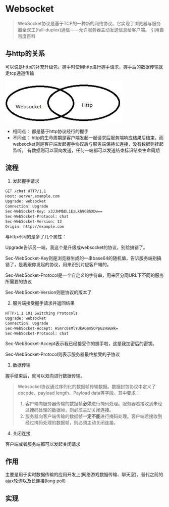 # Websocket
> WebSocket协议是基于TCP的一种新的网络协议。它实现了浏览器与服务器全双工(full-duplex)通信——允许服务器主动发送信息给客户端。 引用自百度百科

## 与http的关系
可以说是http的补充升级包。握手时使用http进行握手请求，握手后的数据传输就走tcp通道传输

![pic](../images/websocket.png)
- 相同点：
都是基于http协议经行的握手
- 不同点：
http的生命周期是客户端发起一起请求后服务端响应结果后结束，而websocket则是客户端发起握手协议后与服务端保持长连接，没有数据则挂起监听，
有数据则可以双向发送，任何一端都可以发送结束标识结束生命周期


## 流程
1. 发起握手请求

```
GET /chat HTTP/1.1
Host: server.example.com
Upgrade: websocket
Connection: Upgrade
Sec-WebSocket-Key: x3JJHMbDL1EzLkh9GBhXDw==
Sec-WebSocket-Protocol: chat
Sec-WebSocket-Version: 13
Origin: http://example.com
```
与http不同的是多了几个属性：

Upgrade告诉另一端，我这个是升级成websocket的协议，别给搞错了。

Sec-WebSocket-Key则是浏览器生成的一串base64的随机值，告诉服务端别搞错了，是我跟你发起的协议，用来识别对应客户端的。

Sec-WebSocket-Protocol是一个自定义的字符串，用来区分同URL下不同的服务所需要的协议

Sec-WebSocket-Version则是协议的版本了

2. 服务端接受握手请求并返回结果

```
HTTP/1.1 101 Switching Protocols
Upgrade: websocket
Connection: Upgrade
Sec-WebSocket-Accept: HSmrc0sMlYUkAGmm5OPpG2HaGWk=
Sec-WebSocket-Protocol: chat
```


Sec-WebSocket-Accept表示我已经接受你的握手啦，这是我加密后的密钥。

Sec-WebSocket-Protocol则表示服务器最终接受的子协议


3. 数据传输

握手结束后，就可以双向进行数据传输。

> Websocket协议通过序列化的数据帧传输数据。数据封包协议中定义了opcode、payload length、Payload data等字段。其中要求：
> 1. 客户端向服务器传输的数据帧**必须**进行掩码处理。服务器若接收到未经过掩码处理的数据帧，则必须主动关闭连接。
> 2. 服务器向客户端传输的数据帧**一定不能**进行掩码处理。客户端若接收到经过掩码处理的数据帧，则必须主动关闭连接。

4. 关闭连接

客户端或者服务端都可以发起关闭请求

## 作用
主要是用于实时数据传输的应用开发上(网络游戏数据传输、聊天室)。替代之前的ajax轮询以及长连接(long poll)


## 实现